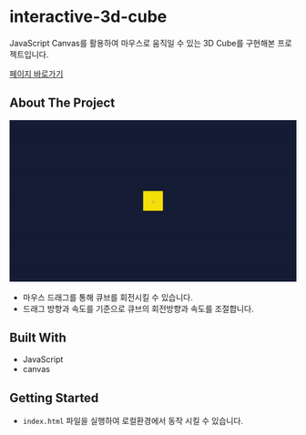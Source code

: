 # interactive-3d-cube
JavaScript Canvas를 활용하여 마우스로 움직일 수 있는 3D Cube를 구현해본 프로젝트입니다.

[페이지 바로가기](https://mooyeon-choi.github.io/interactive-3d-cube/)

## About The Project

[![Example](./images/3D_cube.gif)](https://mooyeon-choi.github.io/interactive-3d-cube/)

* 마우스 드래그를 통해 큐브를 회전시킬 수 있습니다.
* 드래그 방향과 속도를 기준으로 큐브의 회전방향과 속도를 조절합니다.

## Built With

* JavaScript
* canvas

## Getting Started

* `index.html` 파일을 실행하여 로컬환경에서 동작 시킬 수 있습니다.